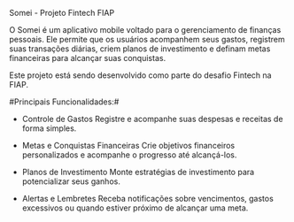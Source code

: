 Somei - Projeto Fintech FIAP

O Somei é um aplicativo mobile voltado para o gerenciamento de finanças pessoais. Ele permite que os usuários acompanhem seus gastos, registrem suas transações diárias, criem planos de investimento e definam metas financeiras para alcançar suas conquistas.

Este projeto está sendo desenvolvido como parte do desafio Fintech na FIAP.

#Principais Funcionalidades:#

- Controle de Gastos
Registre e acompanhe suas despesas e receitas de forma simples.

- Metas e Conquistas Financeiras
Crie objetivos financeiros personalizados e acompanhe o progresso até alcançá-los.

- Planos de Investimento
Monte estratégias de investimento para potencializar seus ganhos.

- Alertas e Lembretes
Receba notificações sobre vencimentos, gastos excessivos ou quando estiver próximo de alcançar uma meta.

